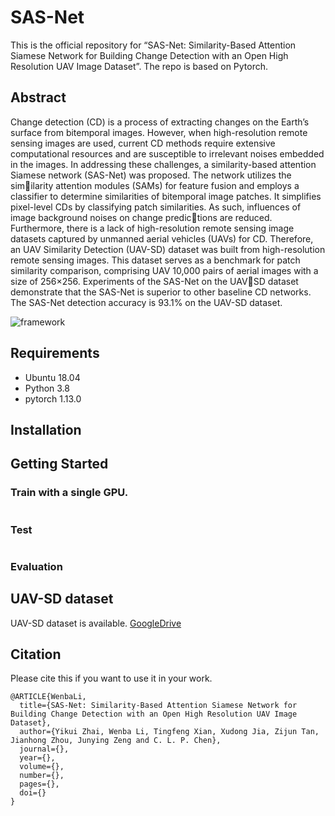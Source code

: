 # SAS-Net

This is the official repository for “SAS-Net: Similarity-Based Attention Siamese Network for Building Change Detection with an Open High Resolution UAV Image Dataset”. The repo is based on Pytorch.

## Abstract

Change detection (CD) is a process of extracting changes on the Earth’s surface from bitemporal images. However, when high-resolution remote sensing images are used, current CD methods require extensive computational resources and are susceptible to irrelevant noises embedded in the images. In addressing these challenges, a similarity-based attention Siamese network (SAS-Net) was proposed. The network utilizes the similarity attention modules (SAMs) for feature fusion and employs a classifier to determine similarities of bitemporal image patches. It simplifies pixel-level CDs by classifying patch similarities. As such, influences of image background noises on change predictions are reduced. Furthermore, there is a lack of high-resolution remote sensing image datasets captured by unmanned aerial vehicles (UAVs) for CD. Therefore, an UAV Similarity Detection (UAV-SD) dataset was built from high-resolution remote sensing images. This dataset serves as a benchmark for patch similarity comparison, comprising UAV 10,000 pairs of aerial images with a size of 256×256. Experiments of the SAS-Net on the UAVSD dataset demonstrate that the SAS-Net is superior to other baseline CD networks. The SAS-Net detection accuracy is 93.1% on the UAV-SD dataset.

![framework](./framework.jpg)

## Requirements
- Ubuntu 18.04
- Python 3.8
- pytorch 1.13.0

## Installation


## Getting Started

### Train with a single GPU. 
```shell

```

### Test
```shell

```

### Evaluation



## UAV-SD dataset

UAV-SD dataset is available. [GoogleDrive](https://drive.google.com/file/d/1499SYQm1WklKdF1vGfVa6zQN-m_zId_N/view?usp=drive_link)


## Citation

Please cite this if you want to use it in your work.

```
@ARTICLE{WenbaLi,
  title={SAS-Net: Similarity-Based Attention Siamese Network for Building Change Detection with an Open High Resolution UAV Image Dataset}, 
  author={Yikui Zhai, Wenba Li, Tingfeng Xian, Xudong Jia, Zijun Tan, Jianhong Zhou, Junying Zeng and C. L. P. Chen},
  journal={}, 
  year={},
  volume={},
  number={},
  pages={},
  doi={}
}
```
